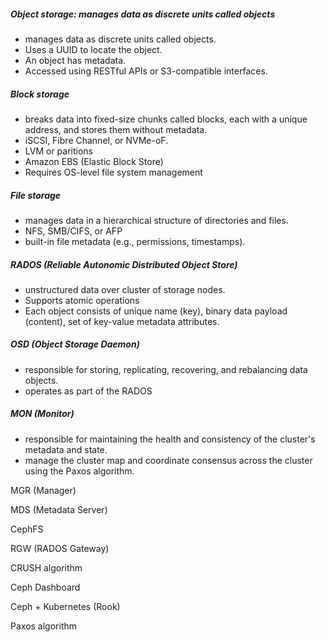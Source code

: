 ##### Object storage: manages data as discrete units called objects
- manages data as discrete units called objects.
- Uses a UUID to locate the object. 
- An object has metadata.
- Accessed using RESTful APIs or S3-compatible interfaces.

##### Block storage
- breaks data into fixed-size chunks called blocks, 
each with a unique address, and stores them without metadata.
- iSCSI, Fibre Channel, or NVMe-oF.
- LVM or paritions
- Amazon EBS (Elastic Block Store)
- Requires OS-level file system management


##### File storage
- manages data in a hierarchical structure of directories and files.
- NFS, SMB/CIFS, or AFP
- built-in file metadata (e.g., permissions, timestamps).

##### RADOS (Reliable Autonomic Distributed Object Store)
- unstructured data over cluster of storage nodes.
- Supports atomic operations
- Each object consists of unique name (key), binary data payload (content), set of key-value metadata attributes.

##### OSD (Object Storage Daemon)
- responsible for storing, replicating, recovering, and rebalancing data objects. 
-  operates as part of the RADOS

##### MON (Monitor)
- responsible for maintaining the health and consistency of the cluster's metadata and state. 
- manage the cluster map and coordinate consensus across the cluster using the Paxos algorithm.

MGR (Manager)

MDS (Metadata Server)

CephFS

RGW (RADOS Gateway)

CRUSH algorithm

Ceph Dashboard

Ceph + Kubernetes (Rook)

Paxos algorithm








